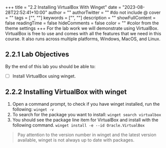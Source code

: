 +++
title = "2.2   Installing VirtualBox With Winget"
date = "2023-08-28T22:52:41+10:00"
author = ""
authorTwitter = "" #do not include @
cover = ""
tags = ["", ""]
keywords = ["", ""]
description = ""
showFullContent = false
readingTime = false
hideComments = false
color = "" #color from the theme settings
+++
For the lab work we will demonstrate using VirtualBox. VirtualBox is free to use and comes with all the features that we need in this course. It also runs across multiple platforms, Windows, MacOS, and Linux.

## 2.2.1 Lab Objectives

By the end of this lab you should be able to:
- [ ] Install VirtualBox using winget.

## 2.2.2 Installing VirtualBox with winget

1. Open a command prompt, to check if you have winget installed, run the following:
    `winget -v`
2. To search for the package you want to install:
    `winget search virtualbox`
3. You should see the package line item for VirtualBox and install with the following command.
    `winget install -e --id Oracle.VirtualBox`

> Pay attention to the version number in winget and the latest version available, winget is not always up to date with packages.
